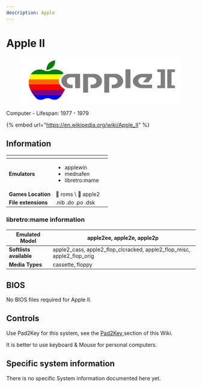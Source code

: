 ```yaml
---
description: Apple
---
```


# Apple II

<div align="left">

<figure><img src="https://raw.githubusercontent.com/fabricecaruso/es-theme-carbon/52ff37c9e265587d006945a2ba695b5a962b3a3d/art/logos/apple2.svg" alt=""><figcaption></figcaption></figure>

</div>

Computer - Lifespan: 1977 - 1979

{% embed url="https://en.wikipedia.org/wiki/Apple_II" %}

## Information

<table data-header-hidden><thead><tr><th></th><th></th><th data-hidden></th></tr></thead><tbody><tr><td><strong>Emulators</strong></td><td><ul><li>applewin</li><li>mednafen</li><li>libretro:mame</li></ul></td><td></td></tr><tr><td><strong>Games Location</strong></td><td><span data-gb-custom-inline data-tag="emoji" data-code="1f4c1">📁</span> roms \ <span data-gb-custom-inline data-tag="emoji" data-code="1f4c2">📂</span> apple2</td><td></td></tr><tr><td><strong>File extensions</strong></td><td>.nib .do .po .dsk</td><td></td></tr></tbody></table>

### libretro:mame information

| **Emulated Model**      | apple2ee, apple2e, apple2p                                                    |
| ----------------------- | ----------------------------------------------------------------------------- |
| **Softlists available** | apple2\_cass, apple2\_flop\_clcracked, apple2\_flop\_misc, apple2\_flop\_orig |
| **Media Types**         | cassette, floppy                                                              |

## BIOS

No BIOS files required for Apple II.

## Controls

Use Pad2Key for this system, see the [Pad2Key ](../../../../controllers/pad2key.md)section of this Wiki.

It is better to use keyboard & Mouse for personal computers.

## Specific system information

There is no specific System information documented here yet.
